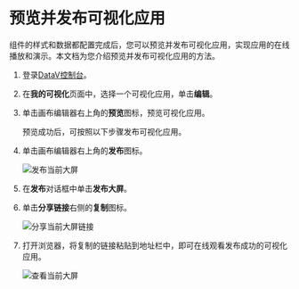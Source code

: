 # 预览并发布可视化应用

组件的样式和数据都配置完成后，您可以预览并发布可视化应用，实现应用的在线播放和演示。本文档为您介绍预览并发布可视化应用的方法。

1.  登录[DataV控制台](https://datav.alibabacloud.com/)。

2.  在**我的可视化**页面中，选择一个可视化应用，单击**编辑**。

3.  单击画布编辑器右上角的**预览**图标，预览可视化应用。

    预览成功后，可按照以下步骤发布可视化应用。

4.  单击画布编辑器右上角的**发布**图标。

    ![发布当前大屏](https://static-aliyun-doc.oss-accelerate.aliyuncs.com/assets/img/zh-CN/8449922061/p9452.png)

5.  在**发布**对话框中单击**发布大屏**。

6.  单击**分享链接**右侧的**复制**图标。

    ![分享当前大屏链接](https://static-aliyun-doc.oss-accelerate.aliyuncs.com/assets/img/zh-CN/5325446061/p9453.png)

7.  打开浏览器，将复制的链接粘贴到地址栏中，即可在线观看发布成功的可视化应用。

    ![查看当前大屏](https://static-aliyun-doc.oss-accelerate.aliyuncs.com/assets/img/zh-CN/1392333951/p9454.gif)


